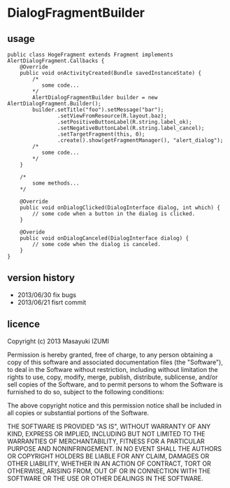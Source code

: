 # DialogFragmentBuilder
## usage

    public class HogeFragment extends Fragment implements AlertDialogFragment.Callbacks {
        @Override
        public void onActivityCreated(Bundle savedInstanceState) {
            /*
               some code...
            */
            AlertDialogFragmentBuilder builder = new AlertDialogFragment.Builder();
            builder.setTitle("foo").setMessage("bar");
                    .setViewFromResource(R.layout.baz);
                    .setPositiveButtonLabel(R.string.label_ok);
                    .setNegativeButtonLabel(R.string.label_cancel);
                    .setTargetFragment(this, 0);
                    .create().show(getFragmentManager(), "alert_dialog");
            /*
               some code...
            */
        }

        /*
            some methods...
        */

        @Override
        public void onDialogClicked(DialogInterface dialog, int which) {
            // some code when a button in the dialog is clicked.
        }

        @Overide
        public void onDialogCanceled(DialogInterface dialog) {
            // some code when the dialog is canceled.
        }
    }

## version history
- 2013/06/30 fix bugs
- 2013/06/21 fisrt commit

## licence
Copyright (c) 2013 Masayuki IZUMI

Permission is hereby granted, free of charge, to any person obtaining a copy
of this software and associated documentation files (the "Software"), to deal
in the Software without restriction, including without limitation the rights
to use, copy, modify, merge, publish, distribute, sublicense, and/or sell
copies of the Software, and to permit persons to whom the Software is
furnished to do so, subject to the following conditions:

The above copyright notice and this permission notice shall be included in
all copies or substantial portions of the Software.

THE SOFTWARE IS PROVIDED "AS IS", WITHOUT WARRANTY OF ANY KIND, EXPRESS OR
IMPLIED, INCLUDING BUT NOT LIMITED TO THE WARRANTIES OF MERCHANTABILITY,
FITNESS FOR A PARTICULAR PURPOSE AND NONINFRINGEMENT. IN NO EVENT SHALL THE
AUTHORS OR COPYRIGHT HOLDERS BE LIABLE FOR ANY CLAIM, DAMAGES OR OTHER
LIABILITY, WHETHER IN AN ACTION OF CONTRACT, TORT OR OTHERWISE, ARISING FROM,
OUT OF OR IN CONNECTION WITH THE SOFTWARE OR THE USE OR OTHER DEALINGS IN
THE SOFTWARE.